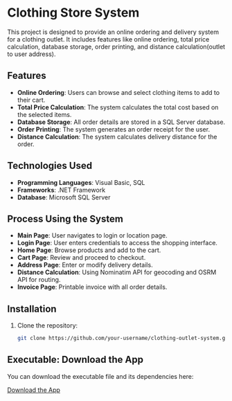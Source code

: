 # Clothing Store System

This project is designed to provide an online ordering and delivery system for a clothing outlet. It includes features like online ordering, total price calculation, database storage, order printing, and distance calculation(outlet to user address).

## Features

- **Online Ordering**: Users can browse and select clothing items to add to their cart.
- **Total Price Calculation**: The system calculates the total cost based on the selected items.
- **Database Storage**: All order details are stored in a SQL Server database.
- **Order Printing**: The system generates an order receipt for the user.
- **Distance Calculation**: The system calculates delivery distance for the order.

## Technologies Used

- **Programming Languages**: Visual Basic, SQL
- **Frameworks**: .NET Framework
- **Database**: Microsoft SQL Server

## Process Using the System
- **Main Page**: User navigates to login or location page.
- **Login Page**: User enters credentials to access the shopping interface.
- **Home Page**: Browse products and add to the cart.
- **Cart Page**: Review and proceed to checkout.
- **Address Page**: Enter or modify delivery details.
- **Distance Calculation**: Using Nominatim API for geocoding and OSRM API for routing.
- **Invoice Page**: Printable invoice with all order details.

## Installation

1. Clone the repository:
   ```bash
   git clone https://github.com/your-username/clothing-outlet-system.git

## Executable: Download the App

You can download the executable file and its dependencies here:

[Download the App](https://github.com/vicky0831/Clothing-Store-Systemy/releases/)


